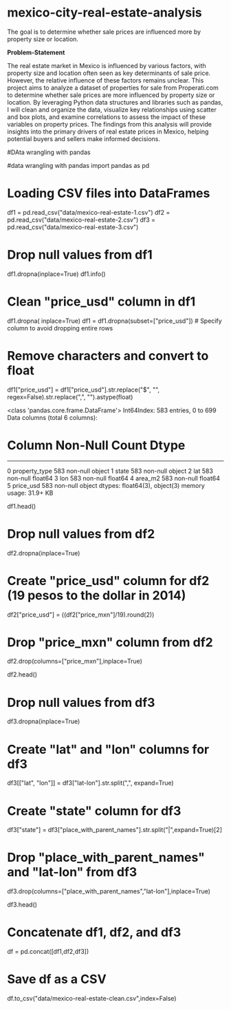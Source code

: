 # mexico-city-real-estate-analysis
The goal is to determine whether sale prices are influenced more by property size or location.

**Problem-Statement**

The real estate market in Mexico is influenced by various factors, with property size and location often seen as key determinants of sale price. However, the relative influence of these factors remains unclear. This project aims to analyze a dataset of properties for sale from Properati.com to determine whether sale prices are more influenced by property size or location. By leveraging Python data structures and libraries such as pandas, I will clean and organize the data, visualize key relationships using scatter and box plots, and examine correlations to assess the impact of these variables on property prices. The findings from this analysis will provide insights into the primary drivers of real estate prices in Mexico, helping potential buyers and sellers make informed decisions.


#DAta wrangling with pandas

#data wrangling with pandas
import pandas as pd

# Loading CSV files into DataFrames
df1 = pd.read_csv("data/mexico-real-estate-1.csv")
df2 = pd.read_csv("data/mexico-real-estate-2.csv")
df3 = pd.read_csv("data/mexico-real-estate-3.csv")

# Drop null values from df1
df1.dropna(inplace=True)
df1.info()
# Clean "price_usd" column in df1
df1.dropna( inplace=True)
df1 = df1.dropna(subset=["price_usd"]) # Specify column to avoid dropping entire rows

# Remove characters and convert to float
df1["price_usd"] = df1["price_usd"].str.replace("$", "", regex=False).str.replace(",", "").astype(float)

<class 'pandas.core.frame.DataFrame'>
Int64Index: 583 entries, 0 to 699
Data columns (total 6 columns):
 #   Column         Non-Null Count  Dtype  
---  ------         --------------  -----  
 0   property_type  583 non-null    object 
 1   state          583 non-null    object 
 2   lat            583 non-null    float64
 3   lon            583 non-null    float64
 4   area_m2        583 non-null    float64
 5   price_usd      583 non-null    object 
dtypes: float64(3), object(3)
memory usage: 31.9+ KB

df1.head()


# Drop null values from df2
df2.dropna(inplace=True)

# Create "price_usd" column for df2 (19 pesos to the dollar in 2014)
df2["price_usd"] = ((df2["price_mxn"]/19).round(2))

# Drop "price_mxn" column from df2
df2.drop(columns=["price_mxn"],inplace=True)

df2.head()

# Drop null values from df3
df3.dropna(inplace=True)
# Create "lat" and "lon" columns for df3
df3[["lat", "lon"]] = df3["lat-lon"].str.split(",", expand=True)

# Create "state" column for df3
df3["state"] = df3["place_with_parent_names"].str.split("|",expand=True)[2]
# Drop "place_with_parent_names" and "lat-lon" from df3
df3.drop(columns=["place_with_parent_names","lat-lon"],inplace=True)

df3.head()

# Concatenate df1, df2, and df3
df = pd.concat([df1,df2,df3])

# Save df as a CSV
df.to_csv("data/mexico-real-estate-clean.csv",index=False)

